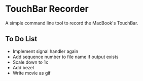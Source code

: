 # TouchBar Recorder

A simple command line tool to record the MacBook's TouchBar.

## To Do List
 * Implement signal handler again
 * Add sequence number to file name if output exists
 * Scale down to 1x
 * Add bezel
 * Write movie as gif

